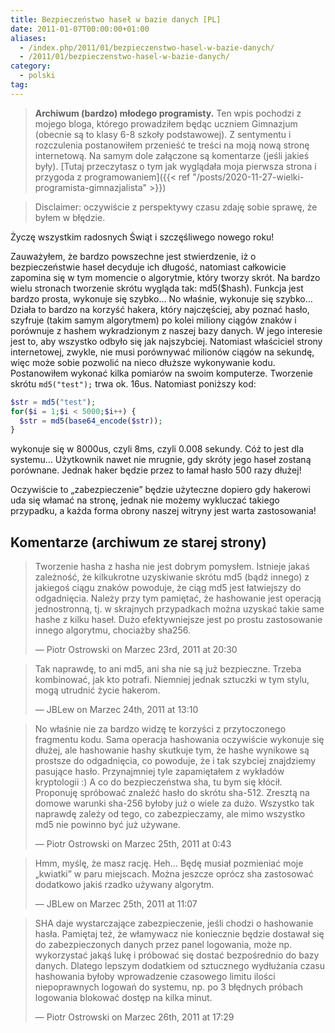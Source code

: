 ```yaml
---
title: Bezpieczeństwo haseł w bazie danych [PL]
date: 2011-01-07T00:00:00+01:00
aliases:
  - /index.php/2011/01/bezpieczenstwo-hasel-w-bazie-danych/
  - /2011/01/bezpieczenstwo-hasel-w-bazie-danych/
category:
  - polski
tag:
---
```


> **Archiwum (bardzo) młodego programisty.** Ten wpis pochodzi z mojego bloga, którego prowadziłem będąc uczniem Gimnazjum (obecnie są to klasy 6-8 szkoły podstawowej). Z sentymentu i rozczulenia postanowiłem przenieść te treści na moją nową stronę internetową. Na samym dole załączone są komentarze (jeśli jakieś były). [Tutaj przeczytasz o tym jak wyglądała moja pierwsza strona i przygoda z programowaniem]({{< ref "/posts/2020-11-27-wielki-programista-gimnazjalista" >}})
> 

> Disclaimer: oczywiście z perspektywy czasu zdaję sobie sprawę, że byłem w błędzie.

Życzę wszystkim radosnych Świąt i szczęśliwego nowego roku!

Zauważyłem, że bardzo powszechne jest stwierdzenie, iż o bezpieczeństwie haseł decyduje ich długość, natomiast całkowicie zapomina się w tym momencie o algorytmie, który tworzy skrót. Na bardzo wielu stronach tworzenie skrótu wygląda tak: md5($hash). Funkcja jest bardzo prosta, wykonuje się szybko…
No właśnie, wykonuje się szybko… Działa to bardzo na korzyść hakera, który najczęściej, aby poznać hasło, szyfruje (takim samym algorytmem) po kolei miliony ciągów znaków i porównuje z hashem wykradzionym z naszej bazy danych. W jego interesie jest to, aby wszystko odbyło się jak najszybciej.
Natomiast właściciel strony internetowej, zwykle, nie musi porównywać milionów ciągów na sekundę, więc może sobie pozwolić na nieco dłuższe wykonywanie kodu.
Postanowiłem wykonać kilka pomiarów na swoim komputerze. Tworzenie skrótu `md5("test");` trwa ok. 16us. Natomiast poniższy kod:

```php
$str = md5("test");
for($i = 1;$i < 5000;$i++) {
  $str = md5(base64_encode($str));
}
```

wykonuje się w 8000us, czyli 8ms, czyli 0.008 sekundy. Cóż to jest dla systemu… Użytkownik nawet nie mrugnie, gdy skróty jego haseł zostaną porównane. Jednak haker będzie przez to łamał hasło 500 razy dłużej!

Oczywiście to „zabezpieczenie” będzie użyteczne dopiero gdy hakerowi uda się włamać na stronę, jednak nie możemy wykluczać takiego przypadku, a każda forma obrony naszej witryny jest warta zastosowania!


## Komentarze (archiwum ze starej strony)

> Tworzenie hasha z hasha nie jest dobrym pomysłem. Istnieje jakaś zależność, że kilkukrotne uzyskiwanie skrótu md5 (bądź innego) z jakiegoś ciągu znaków powoduje, że ciąg md5 jest łatwiejszy do odgadnięcia. Należy przy tym pamiętać, że hashowanie jest operacją jednostronną, tj. w skrajnych przypadkach można uzyskać takie same hashe z kilku haseł. Dużo efektywniejsze jest po prostu zastosowanie innego algorytmu, chociażby sha256.
>
> — Piotr Ostrowski on Marzec 23rd, 2011 at 20:30

> Tak naprawdę, to ani md5, ani sha nie są już bezpieczne. Trzeba kombinować, jak kto potrafi. Niemniej jednak sztuczki w tym stylu, mogą utrudnić życie hakerom.
> 
> — JBLew on Marzec 24th, 2011 at 13:10

> No właśnie nie za bardzo widzę te korzyści z przytoczonego fragmentu kodu. Sama operacja hashowania oczywiście wykonuje się dłużej, ale hashowanie hashy skutkuje tym, że hashe wynikowe są prostsze do odgadnięcia, co powoduje, że i tak szybciej znajdziemy pasujące hasło. Przynajmniej tyle zapamiętałem z wykładów kryptologii :)
> A co do bezpieczeństwa sha, tu bym się kłócił. Proponuję spróbować znaleźć hasło do skrótu sha-512. Zresztą na domowe warunki sha-256 byłoby już o wiele za dużo. Wszystko tak naprawdę zależy od tego, co zabezpieczamy, ale mimo wszystko md5 nie powinno być już używane.
> 
> — Piotr Ostrowski on Marzec 25th, 2011 at 0:43

> Hmm, myślę, że masz rację. Heh… Będę musiał pozmieniać moje „kwiatki” w paru miejscach. Można jeszcze oprócz sha zastosować dodatkowo jakiś rzadko używany algorytm.
> 
> — JBLew on Marzec 25th, 2011 at 11:07

> SHA daje wystarczające zabezpieczenie, jeśli chodzi o hashowanie hasła. Pamiętaj też, że włamywacz nie koniecznie będzie dostawał się do zabezpieczonych danych przez panel logowania, może np. wykorzystać jakąś lukę i próbować się dostać bezpośrednio do bazy danych. Dlatego lepszym dodatkiem od sztucznego wydłużania czasu hashowania byłoby wprowadzenie czasowego limitu ilości niepoprawnych logowań do systemu, np. po 3 błędnych próbach logowania blokować dostęp na kilka minut.
> 
> — Piotr Ostrowski on Marzec 26th, 2011 at 17:29

